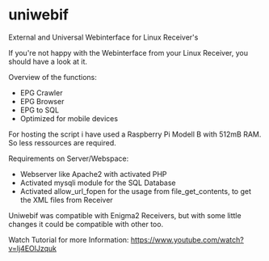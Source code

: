 # uniwebif
External and Universal Webinterface for Linux Receiver's

If you're not happy with the Webinterface from your Linux Receiver, you should have a look at it.

Overview of the functions:

- EPG Crawler
- EPG Browser
- EPG to SQL
- Optimized for mobile devices

For hosting the script i have used a Raspberry Pi Modell B with 512mB RAM. So less ressources are required.

Requirements on Server/Webspace:

- Webserver like Apache2 with activated PHP
- Activated mysqli module for the SQL Database
- Activated allow_url_fopen for the usage from file_get_contents, to get the XML files from Receiver

Uniwebif was compatible with Enigma2 Receivers, but with some little changes it could be compatible with other too.

Watch Tutorial for more Information: https://www.youtube.com/watch?v=lj4EOlJzquk
